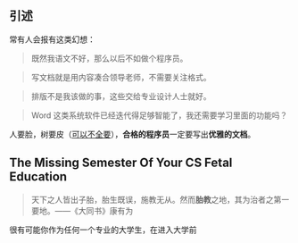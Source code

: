## 引述

常有人会报有这类幻想：

>既然我语文不好，那么以后不如做个程序员。

>写文档就是用内容凑合领导老师，不需要关注格式。

>排版不是我该做的事，这些交给专业设计人士就好。

>Word 这类系统软件已经迭代得足够智能了，我还需要学习里面的功能吗？

人要脸，树要皮（[可以不全要]( https://www.bilibili.com/video/BV1iD4y1M7vJ )），**合格的程序员**一定要写出**优雅的文档**。

## The Missing Semester Of  Your CS Fetal Education

>天下之人皆出子胎，胎生既误，施教无从。然而**胎教**之地，其为治者之第一要地。——《大同书》康有为

很有可能你作为任何一个专业的大学生，在进入大学前